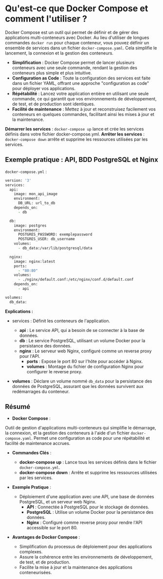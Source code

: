 # Qu'est-ce que Docker Compose et comment l'utiliser ?

Docker Compose est un outil qui permet de définir et de gérer des applications multi-conteneurs avec Docker. Au lieu d'utiliser de longues commandes `docker run` pour chaque conteneur, vous pouvez définir un ensemble de services dans un fichier `docker-compose.yaml`. Cela simplifie le lancement, la connexion et la gestion des conteneurs.

- **Simplification** : Docker Compose permet de lancer plusieurs conteneurs avec une seule commande, rendant la gestion des conteneurs plus simple et plus intuitive.
- **Configuration as Code** : Toute la configuration des services est faite dans un fichier YAML, offrant une approche "configuration as code" pour déployer vos applications.
- **Répétabilité** : Lancez votre application entière en utilisant une seule commande, ce qui garantit que vos environnements de développement, de test, et de production sont identiques.
- **Facilité de maintenance** : Mettez à jour et reconstruisez facilement vos conteneurs en quelques commandes, facilitant ainsi les mises à jour et la maintenance.

**Démarrer les services** : `docker-compose up` lance et crée les services définis dans votre fichier docker-compose.yml.
**Arrêter les services** : `docker-compose down` arrête et supprime les ressources utilisées par les services.

## Exemple pratique : API, BDD PostgreSQL et Nginx

`docker-compose.yml` :

```zsh
version: '3'
services:
  api:
    image: mon_api_image
    environment:
      DB_URL: url_to_db
    depends_on:
      - db

  db:
    image: postgres
    environment:
      POSTGRES_PASSWORD: exemplepassword
      POSTGRES_USER: db_username
    volumes:
      - db_data:/var/lib/postgresql/data

  nginx:
    image: nginx:latest
    ports:
      - "80:80"
    volumes:
      - ./nginx/default.conf:/etc/nginx/conf.d/default.conf
    depends_on:
      - api

volumes:
  db_data:
```

**Explications :**

- services : Définit les conteneurs de l'application.

  - **api** : Le service API, qui a besoin de se connecter à la base de données.
  - **db** : Le service PostgreSQL, utilisant un volume Docker pour la persistance des données.
  - **nginx** : Le serveur web Nginx, configuré comme un reverse proxy pour l'API.
    - **ports** : Expose le port 80 sur l'hôte pour accéder à Nginx.
    - **volumes** : Montage du fichier de configuration Nginx pour configurer le reverse proxy.

- **volumes** : Déclare un volume nommé `db_data` pour la persistance des données de PostgreSQL, assurant que les données survivent aux redémarrages du conteneur.

## Résumé

- **Docker Compose** :

Outil de gestion d'applications multi-conteneurs qui simplifie le démarrage, la connexion, et la gestion des conteneurs à l'aide d'un fichier `docker-compose.yaml`.
Permet une configuration as code pour une répétabilité et facilité de maintenance accrues.

- **Commandes Clés** :

  - **docker-compose up** : Lance tous les services définis dans le fichier `docker-compose.yml`.
  - **docker-compose down** : Arrête et supprime les ressources utilisées par les services.

- **Exemple Pratique** :

  - Déploiement d'une application avec une API, une base de données PostgreSQL, et un serveur web Nginx.
    - **API** : Connectée à PostgreSQL pour le stockage de données.
    - **PostgreSQL** : Utilise un volume Docker pour la persistance des données.
    - **Nginx** : Configuré comme reverse proxy pour rendre l'API accessible sur le port 80.

- **Avantages de Docker Compose** :

  - Simplification du processus de déploiement pour des applications complexes.
  - Assure la cohérence entre les environnements de développement, de test, et de production.
  - Facilite la mise à jour et la maintenance des applications conteneurisées.
